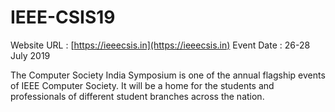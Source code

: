 # IEEE-CSIS19

Website URL : [https://ieeecsis.in](https://ieeecsis.in)
Event Date : 26-28 July 2019

The Computer Society India Symposium is one of the annual flagship events of IEEE Computer Society. It will be a home for the students and professionals of different student branches across the nation.
